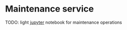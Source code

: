 # Maintenance service

TODO: light [jupyter](https://github.com/nbgallery/jupyter-alpine) notebook for maintenance operations


```
